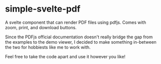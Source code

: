 # simple-svelte-pdf

A svelte component that can render PDF files using pdfjs. Comes with zoom, print, and download buttons.

Since the PDFjs official documentation doesn't really bridge the gap from the examples to the demo viewer, I decided to make something in-between the two for hobbiests like me to work with.

Feel free to take the code apart and use it however you like!
